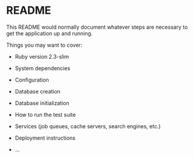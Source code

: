 # README

This README would normally document whatever steps are necessary to get the
application up and running.

Things you may want to cover:

* Ruby version 2.3-slim

* System dependencies

* Configuration

* Database creation

* Database initialization

* How to run the test suite

* Services (job queues, cache servers, search engines, etc.)

* Deployment instructions

* ...
